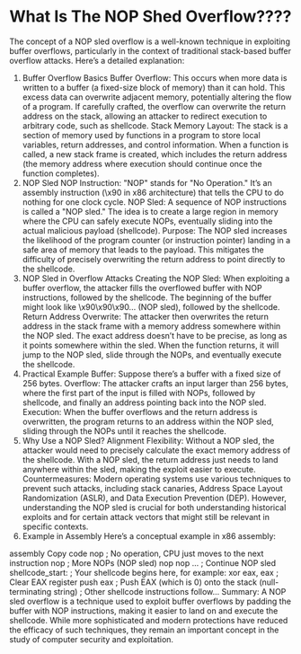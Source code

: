 # What Is The NOP Shed Overflow????

The concept of a NOP sled overflow is a well-known technique in exploiting buffer overflows, particularly in the context of traditional stack-based buffer overflow attacks. Here’s a detailed explanation:

1. Buffer Overflow Basics
Buffer Overflow: This occurs when more data is written to a buffer (a fixed-size block of memory) than it can hold. This excess data can overwrite adjacent memory, potentially altering the flow of a program. If carefully crafted, the overflow can overwrite the return address on the stack, allowing an attacker to redirect execution to arbitrary code, such as shellcode.
Stack Memory Layout: The stack is a section of memory used by functions in a program to store local variables, return addresses, and control information. When a function is called, a new stack frame is created, which includes the return address (the memory address where execution should continue once the function completes).
2. NOP Sled
NOP Instruction: "NOP" stands for "No Operation." It’s an assembly instruction (\x90 in x86 architecture) that tells the CPU to do nothing for one clock cycle.
NOP Sled: A sequence of NOP instructions is called a "NOP sled." The idea is to create a large region in memory where the CPU can safely execute NOPs, eventually sliding into the actual malicious payload (shellcode).
Purpose: The NOP sled increases the likelihood of the program counter (or instruction pointer) landing in a safe area of memory that leads to the payload. This mitigates the difficulty of precisely overwriting the return address to point directly to the shellcode.
3. NOP Sled in Overflow Attacks
Creating the NOP Sled: When exploiting a buffer overflow, the attacker fills the overflowed buffer with NOP instructions, followed by the shellcode. The beginning of the buffer might look like \x90\x90\x90... (NOP sled), followed by the shellcode.
Return Address Overwrite: The attacker then overwrites the return address in the stack frame with a memory address somewhere within the NOP sled. The exact address doesn’t have to be precise, as long as it points somewhere within the sled. When the function returns, it will jump to the NOP sled, slide through the NOPs, and eventually execute the shellcode.
4. Practical Example
Buffer: Suppose there’s a buffer with a fixed size of 256 bytes.
Overflow: The attacker crafts an input larger than 256 bytes, where the first part of the input is filled with NOPs, followed by shellcode, and finally an address pointing back into the NOP sled.
Execution: When the buffer overflows and the return address is overwritten, the program returns to an address within the NOP sled, sliding through the NOPs until it reaches the shellcode.
5. Why Use a NOP Sled?
Alignment Flexibility: Without a NOP sled, the attacker would need to precisely calculate the exact memory address of the shellcode. With a NOP sled, the return address just needs to land anywhere within the sled, making the exploit easier to execute.
Countermeasures: Modern operating systems use various techniques to prevent such attacks, including stack canaries, Address Space Layout Randomization (ASLR), and Data Execution Prevention (DEP). However, understanding the NOP sled is crucial for both understanding historical exploits and for certain attack vectors that might still be relevant in specific contexts.
6. Example in Assembly
Here’s a conceptual example in x86 assembly:

assembly
Copy code
nop             ; No operation, CPU just moves to the next instruction
nop             ; More NOPs (NOP sled)
nop
nop
...             ; Continue NOP sled
shellcode_start:
; Your shellcode begins here, for example:
xor eax, eax    ; Clear EAX register
push eax        ; Push EAX (which is 0) onto the stack (null-terminating string)
; Other shellcode instructions follow...
Summary:
A NOP sled overflow is a technique used to exploit buffer overflows by padding the buffer with NOP instructions, making it easier to land on and execute the shellcode. While more sophisticated and modern protections have reduced the efficacy of such techniques, they remain an important concept in the study of computer security and exploitation.
